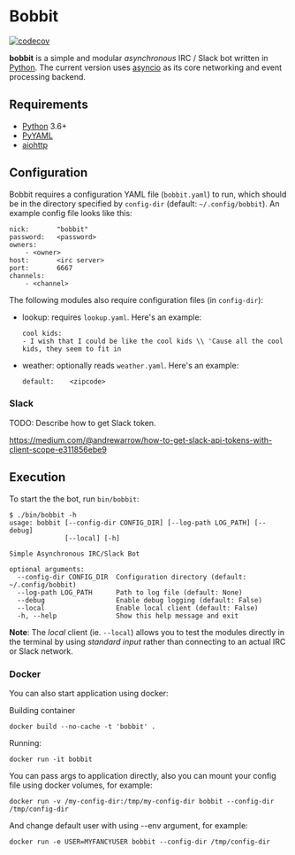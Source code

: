 # Bobbit

[![codecov](https://codecov.io/gh/noyoshi/bobbit-ng/branch/bobbit-0.2.x/graph/badge.svg?token=86oI4k2IBZ)](https://codecov.io/gh/noyoshi/bobbit-ng)

**bobbit** is a simple and modular *asynchronous* IRC / Slack bot written in
[Python].  The current version uses [asyncio] as its core networking and event
processing backend.

## Requirements

- [Python]  3.6+
- [PyYAML]
- [aiohttp]

## Configuration

Bobbit requires a configuration YAML file (`bobbit.yaml`) to run, which should
be in the directory specified by `config-dir` (default: `~/.config/bobbit`). An
example config file looks like this:

```
nick:       "bobbit"
password:   <password>
owners:
    - <owner>
host:       <irc server>
port:       6667
channels:
    - <channel>
```

The following modules also require configuration files (in `config-dir`):

- lookup: requires `lookup.yaml`. Here's an example:

  ```
  cool kids:
  - I wish that I could be like the cool kids \\ 'Cause all the cool kids, they seem to fit in
  ```

- weather: optionally reads `weather.yaml`. Here's an example:

  ```
  default:    <zipcode>
  ```

### Slack

TODO: Describe how to get Slack token.

https://medium.com/@andrewarrow/how-to-get-slack-api-tokens-with-client-scope-e311856ebe9

## Execution

To start the the bot, run `bin/bobbit`:

```
$ ./bin/bobbit -h
usage: bobbit [--config-dir CONFIG_DIR] [--log-path LOG_PATH] [--debug]
              [--local] [-h]

Simple Asynchronous IRC/Slack Bot

optional arguments:
  --config-dir CONFIG_DIR  Configuration directory (default: ~/.config/bobbit)
  --log-path LOG_PATH      Path to log file (default: None)
  --debug                  Enable debug logging (default: False)
  --local                  Enable local client (default: False)
  -h, --help               Show this help message and exit
```

**Note**: The *local* client (ie. `--local`) allows you to test the modules
directly in the terminal by using *standard input* rather than connecting to an
actual IRC or Slack network.

[Python]:   https://python.org
[PyYAML]:   http://pyyaml.org/
[aiohttp]:  https://docs.aiohttp.org/en/stable/
[asyncio]:  https://docs.python.org/3/library/asyncio.html


### Docker

You can also start application using docker:

Building container

```
docker build --no-cache -t 'bobbit' .
```

Running:

```
docker run -it bobbit
```

You can pass args to application directly, also you can mount your config file using docker volumes, for example:

```
docker run -v /my-config-dir:/tmp/my-config-dir bobbit --config-dir /tmp/config-dir
```

And change default user with using --env argument, for example:

```
docker run -e USER=MYFANCYUSER bobbit --config-dir /tmp/config-dir
```
